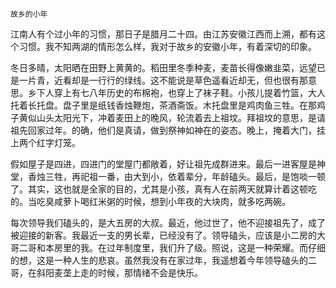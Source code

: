     故乡的小年 

   江南人有个过小年的习惯，那日子是腊月二十四。由江苏安徽江西而上溯，都有这个习惯。我不知两湖的情形怎么样，我对于故乡的安徽小年，有着深切的印象。

   冬日多晴，太阳晒在田野上黄黄的。稻田里冬季种麦，麦苗长得像嫩韭菜，远望已是一片青，近看却是一行行的绿线。这不能说是草色遥看近却无，但也很有那意思。乡下人穿上有七八年历史的布棉袍，也穿上了袜子鞋。小孩儿提着竹篮，大人托着长托盘。盘子里是纸钱香烛鞭炮，茶酒斋饭。木托盘里是鸡肉鱼三牲。在那鸡子黄似山头太阳光下，冲着麦田上的晚风，轮流着去上祖坟。拜祖坟的意思，是请祖先回家过年。的确，他们是真请，做到祭神如神在的姿态。晚上，掩着大门，挂上两个红字灯笼。

   假如屋子是四进，四进门的堂屋门都敞着，好让祖先成群进来。最后一进客屋是神堂，香烛三牲，再祀祖一番，由大到小，依着辈分，年龄磕头。最后，是饱啖一顿了。其实，这也就是全家的目的，尤其是小孩，真有人在前两天就算计着这顿吃的。当吃臭咸萝卜喝红米粥的时候，想到小年夜的大块肉，就多吃两碗。

   每次领导我们磕头的，是大五房的大叔。最近，他过世了，他不迎接祖先了，成了被迎接的新客。我最近一支的男长辈，已经没有了。领导磕头，应该是小二房的大哥二哥和本房里的我。在过年制度里，我们升了级。照说，这是一种荣耀。而仔细的想，这是一种人生的悲哀。虽然我没有在家过年，我遥想着今年领导磕头的二哥，在斜阳麦垄上走的时候，那情绪不会是快乐。

